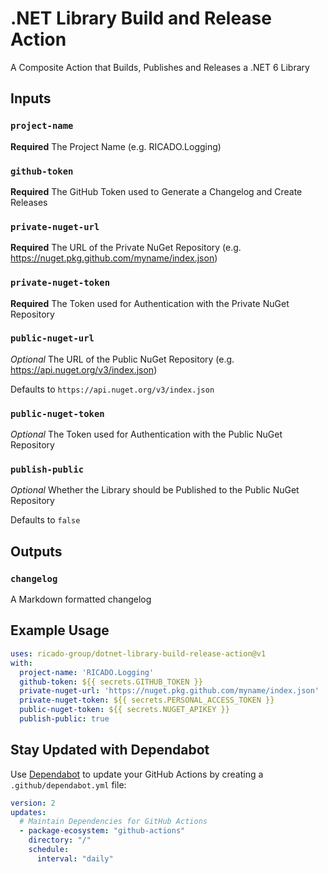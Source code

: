 # .NET Library Build and Release Action
A Composite Action that Builds, Publishes and Releases a .NET 6 Library

## Inputs

### `project-name`

**Required** The Project Name (e.g. RICADO.Logging)

### `github-token`

**Required** The GitHub Token used to Generate a Changelog and Create Releases

### `private-nuget-url`

**Required** The URL of the Private NuGet Repository (e.g. https://nuget.pkg.github.com/myname/index.json)

### `private-nuget-token`

**Required** The Token used for Authentication with the Private NuGet Repository

### `public-nuget-url`

_Optional_ The URL of the Public NuGet Repository (e.g. https://api.nuget.org/v3/index.json)

Defaults to `https://api.nuget.org/v3/index.json`

### `public-nuget-token`

_Optional_ The Token used for Authentication with the Public NuGet Repository

### `publish-public`

_Optional_ Whether the Library should be Published to the Public NuGet Repository

Defaults to `false`

## Outputs

### `changelog`

A Markdown formatted changelog

## Example Usage

```yml
uses: ricado-group/dotnet-library-build-release-action@v1
with:
  project-name: 'RICADO.Logging'
  github-token: ${{ secrets.GITHUB_TOKEN }}
  private-nuget-url: 'https://nuget.pkg.github.com/myname/index.json'
  private-nuget-token: ${{ secrets.PERSONAL_ACCESS_TOKEN }}
  public-nuget-token: ${{ secrets.NUGET_APIKEY }}
  publish-public: true
```

## Stay Updated with Dependabot

Use [Dependabot](https://docs.github.com/en/github/administering-a-repository/keeping-your-actions-up-to-date-with-github-dependabot) to update your GitHub Actions by creating a `.github/dependabot.yml` file:

```yaml
version: 2
updates:
  # Maintain Dependencies for GitHub Actions
  - package-ecosystem: "github-actions"
    directory: "/"
    schedule:
      interval: "daily"
```